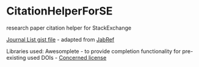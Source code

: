 # CitationHelperForSE
research paper citation helper for StackExchange

[Journal List gist file](https://gist.github.com/GaurangTandon/e9bb0487a586575eb21b79def2935af5) - adapted from [JabRef](https://raw.githubusercontent.com/JabRef/jabref/)

Libraries used: Awesomplete - to provide completion functionality for pre-existing used DOIs - [Concerned license](https://github.com/LeaVerou/awesomplete/blob/gh-pages/LICENSE)
